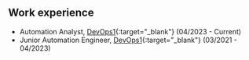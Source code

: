 ## Work experience 

- Automation Analyst, [DevOps1](https://www.devops1.com.au/){:target="_blank"} (04/2023 - Current)
- Junior Automation Engineer, [DevOps1](https://www.devops1.com.au/){:target="_blank"} (03/2021 - 04/2023)
